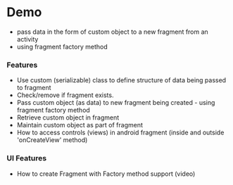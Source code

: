# Demo
- pass data in the form of custom object to a new fragment from an activity
- using fragment factory method

### Features
- Use custom (serializable) class to define structure of data being passed to fragment
- Check/remove if fragment exists.  
- Pass custom object (as data) to new fragment being created - using fragment factory method
- Retrieve custom object in fragment 
- Maintain custom object as part of fragment
- How to access controls (views) in android fragment (inside and outside 'onCreateView' method)

### UI Features
- How to create Fragment with Factory method support (video)
